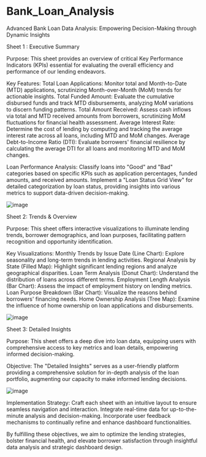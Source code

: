 # Bank_Loan_Analysis
Advanced Bank Loan Data Analysis: Empowering Decision-Making through Dynamic Insights



Sheet 1 : Executive Summary

Purpose: This sheet provides an overview of critical Key Performance Indicators (KPIs) essential for evaluating the overall efficiency and performance of our lending endeavors.

Key Features:
Total Loan Applications: Monitor total and Month-to-Date (MTD) applications, scrutinizing Month-over-Month (MoM) trends for actionable insights.
Total Funded Amount: Evaluate the cumulative disbursed funds and track MTD disbursements, analyzing MoM variations to discern funding patterns.
Total Amount Received: Assess cash inflows via total and MTD received amounts from borrowers, scrutinizing MoM fluctuations for financial health assessment.
Average Interest Rate: Determine the cost of lending by computing and tracking the average interest rate across all loans, including MTD and MoM changes.
Average Debt-to-Income Ratio (DTI): Evaluate borrowers' financial resilience by calculating the average DTI for all loans and monitoring MTD and MoM changes.

Loan Performance Analysis:
Classify loans into "Good" and "Bad" categories based on specific KPIs such as application percentages, funded amounts, and received amounts.
Implement a "Loan Status Grid View" for detailed categorization by loan status, providing insights into various metrics to support data-driven decision-making.

![image](https://github.com/user-attachments/assets/7e01e6a8-1be2-4321-8f83-4f5f4a5287fd)


Sheet 2: Trends & Overview

Purpose: This sheet offers interactive visualizations to illuminate lending trends, borrower demographics, and loan purposes, facilitating pattern recognition and opportunity identification.

Key Visualizations:
Monthly Trends by Issue Date (Line Chart): Explore seasonality and long-term trends in lending activities.
Regional Analysis by State (Filled Map): Highlight significant lending regions and analyze geographical disparities.
Loan Term Analysis (Donut Chart): Understand the distribution of loans across different terms.
Employment Length Analysis (Bar Chart): Assess the impact of employment history on lending metrics.
Loan Purpose Breakdown (Bar Chart): Visualize the reasons behind borrowers' financing needs.
Home Ownership Analysis (Tree Map): Examine the influence of home ownership on loan applications and disbursements.

![image](https://github.com/user-attachments/assets/4109ed8d-cb3a-47ed-a087-b3c86635edb1)

Sheet 3: Detailed Insights

Purpose: This sheet offers a deep dive into loan data, equipping users with comprehensive access to key metrics and loan details, empowering informed decision-making.

Objective: The "Detailed Insights" serves as a user-friendly platform providing a comprehensive solution for in-depth analysis of the loan portfolio, augmenting our capacity to make informed lending decisions.

![image](https://github.com/user-attachments/assets/b2a7bc9e-17f4-4d57-8cf2-64e5ffabe2e9)


Implementation Strategy:
Craft each sheet with an intuitive layout to ensure seamless navigation and interaction.
Integrate real-time data for up-to-the-minute analysis and decision-making.
Incorporate user feedback mechanisms to continually refine and enhance dashboard functionalities.


By fulfilling these objectives, we aim to optimize the lending strategies, bolster financial health, and elevate borrower satisfaction through insightful data analysis and strategic dashboard design.


